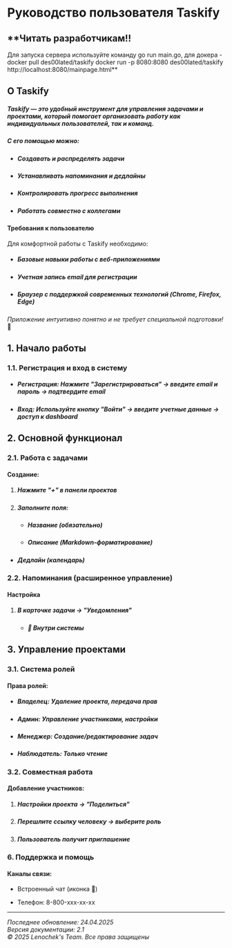 # **Руководство пользователя Taskify**
## **Читать разработчикам!!
Для запуска сервера используйте команду go run main.go, для докера - docker pull des00lated/taskify docker run -p 8080:8080 des00lated/taskify http://localhost:8080/mainpage.html**
## **О Taskify**

##### Taskify — это удобный инструмент для управления задачами и проектами, который помогает организовать работу как индивидуальных пользователей, так и команд.

##### С его помощью можно:

* ##### Создавать и распределять задачи

* ##### Устанавливать напоминания и дедлайны

* ##### Контролировать прогресс выполнения

* ##### Работать совместно с коллегами

#### **Требования к пользователю**

Для комфортной работы с Taskify необходимо:

* ##### Базовые навыки работы с веб-приложениями

* ##### Учетная запись email для регистрации

* ##### Браузер с поддержкой современных технологий (Chrome, Firefox, Edge)

*Приложение интуитивно понятно и не требует специальной подготовки!* 🚀
## **1. Начало работы**

### **1.1. Регистрация и вход в систему**

* ##### **Регистрация**: Нажмите "Зарегистрироваться" → введите email и пароль → подтвердите email

* ##### **Вход**: Используйте кнопку "Войти" → введите учетные данные → доступ к dashboard

## **2. Основной функционал**

### **2.1. Работа с задачами**

#### **Создание**:

1. ##### Нажмите "\+" в панели проектов

2. ##### Заполните поля:

   * ##### Название (обязательно)

   * ##### Описание (Markdown-форматирование)
 * ##### Дедлайн (календарь)


### **2.2. Напоминания (расширенное управление)**

#### **Настройка**

1. ##### В карточке задачи → "Уведомления"


   * ##### 🔔 Внутри системы

## **3. Управление проектами**

### **3.1. Система ролей**

#### **Права ролей**:

* ##### **Владелец**: Удаление проекта, передача прав

* ##### **Админ**: Управление участниками, настройки

* ##### **Менеджер**: Создание/редактирование задач

* ##### **Наблюдатель**: Только чтение

### **3.2. Совместная работа**

#### **Добавление участников**:

1. ##### Настройки проекта → "Поделиться"

2. ##### Перешлите ссылку человеку → выберите роль

3. ##### Пользователь получит приглашение


### **6. Поддержка и помощь**

#### **Каналы связи**:

* Встроенный чат (иконка 💬)

* Телефон: 8-800-xxx-xx-xx

---------------------------

*Последнее обновление: 24.04.2025*  
*Версия документации: 2.1*  
*© 2025 Lenochek's Team. Все права защищены*  

&nbsp;
